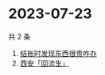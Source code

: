 # 2023-07-23

共 2 条

<!-- BEGIN ZHIHUSEARCH -->
<!-- 最后更新时间 Sun Jul 23 2023 01:04:54 GMT+0800 (China Standard Time) -->
1. [结账时发现东西很贵咋办](https://www.zhihu.com/search?q=结账时发现东西很贵咋办)
1. [西安「回流生」](https://www.zhihu.com/search?q=西安「回流生」)
<!-- END ZHIHUSEARCH -->
